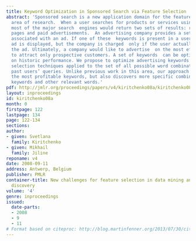 ```yaml
---
title: Keyword Optimization in Sponsored Search via Feature Selection
abstract: 'Sponsored search is a new application domain for the feature selection
  area of research.  When a user searches for products or services using the Internet,
  most of the major search  engines would return two sets of results: regular web
  pages and paid advertisements.  An advertising company provides a set of keywords
  associated with an ad. If one of these  keywords is present in a user’s query, the
  ad is displayed, but the company is charged  only if the user actually clicks on
  the ad. Ultimately, a company would like to advertise  on the most effective keywords
  to attract only prospective customers. A set of keywords  can be optimized based
  on historic performance. We propose to optimize advertising keywords  with feature
  selection techniques applied to the set of all possible word combinations  comprising
  past users’ queries. Unlike previous work in this area, our approach not only  recognizes
  the most profitable keywords, but also discovers more specific combinations  of
  keywords and other relevant words.'
pdf: http://jmlr.org/proceedings/papers/v4/kiritchenko08a/kiritchenko08a.pdf
layout: inproceedings
id: kiritchenko08a
month: 0
firstpage: 122
lastpage: 134
page: 122-134
sections: 
author:
- given: Svetlana
  family: Kiritchenko
- given: Mikhail
  family: Jiline
reponame: v4
date: 2008-09-11
address: Antwerp, Belgium
publisher: PMLR
container-title: New challenges for feature selection in data mining and knowledge
  discovery
volume: '4'
genre: inproceedings
issued:
  date-parts:
  - 2008
  - 9
  - 11
# Format based on citeproc: http://blog.martinfenner.org/2013/07/30/citeproc-yaml-for-bibliographies/
---
```

